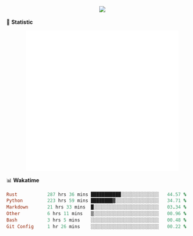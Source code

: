 <!-- https://github.com/DenverCoder1/readme-typing-svg -->
<p align="center">
<img src="https://readme-typing-svg.demolab.com?font=Orbitron&size=25&pause=1000&center=true&vCenter=true&random=false&width=600&lines=Welcome+to+my+GitHub+profile+page!" />


🌟 **Statistic**

<p align="center">
  <img width="400" align="top" src="https://github.com/fllesser/fllesser/blob/main/left.svg" />
  <img width="400" align="top" src="https://github.com/fllesser/fllesser/blob/main/right.svg" />
</p>


📊 **Wakatime**

<!--START_SECTION:waka-->

```ruby
Rust           287 hrs 36 mins ███████████░░░░░░░░░░░░░░   44.57 %
Python         223 hrs 59 mins ████████▓░░░░░░░░░░░░░░░░   34.71 %
Markdown       21 hrs 33 mins  █░░░░░░░░░░░░░░░░░░░░░░░░   03.34 %
Other          6 hrs 11 mins   ▒░░░░░░░░░░░░░░░░░░░░░░░░   00.96 %
Bash           3 hrs 5 mins    ░░░░░░░░░░░░░░░░░░░░░░░░░   00.48 %
Git Config     1 hr 26 mins    ░░░░░░░░░░░░░░░░░░░░░░░░░   00.22 %
```

<!--END_SECTION:waka-->

